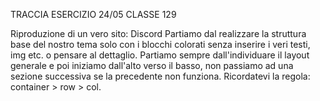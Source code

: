TRACCIA ESERCIZIO 24/05 CLASSE 129

Riproduzione di un vero sito: Discord Partiamo dal realizzare la struttura base del nostro tema solo con i blocchi colorati senza inserire i veri testi, img etc. o pensare al dettaglio. Partiamo sempre dall'individuare il layout generale e poi iniziamo dall'alto verso il basso, non passiamo ad una sezione successiva se la precedente non funziona. Ricordatevi la regola: container > row > col.